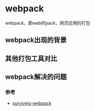 # webpack
webpack，即web的pack，网页应用的打包

## webpack出现的背景

## 其他打包工具对比

## webpack解决的问题


### 参考
- [survivejs-webpack](https://survivejs.com/webpack)

